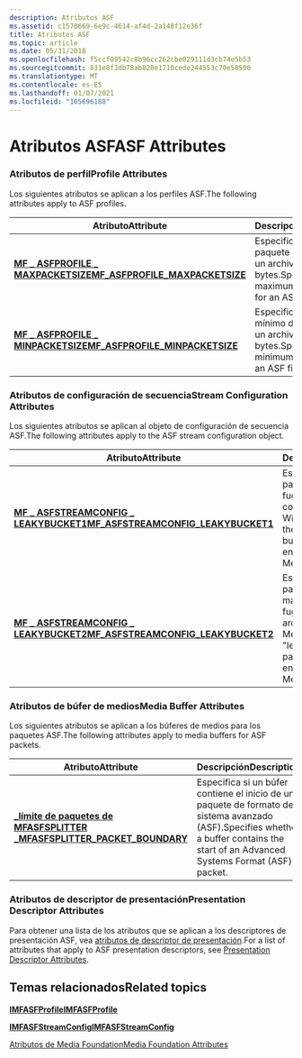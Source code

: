 ```yaml
---
description: Atributos ASF
ms.assetid: c1570669-6e9c-4614-af4d-2a148f12e36f
title: Atributos ASF
ms.topic: article
ms.date: 05/31/2018
ms.openlocfilehash: f5ccf09542c8b96cc262cbe029111d3cb74e5b53
ms.sourcegitcommit: 831e8f3db78ab820e1710cede244553c70e50500
ms.translationtype: MT
ms.contentlocale: es-ES
ms.lasthandoff: 01/07/2021
ms.locfileid: "105696188"
---
```

# <a name="asf-attributes"></a><span data-ttu-id="63091-103">Atributos ASF</span><span class="sxs-lookup"><span data-stu-id="63091-103">ASF Attributes</span></span>

### <a name="profile-attributes"></a><span data-ttu-id="63091-104">Atributos de perfil</span><span class="sxs-lookup"><span data-stu-id="63091-104">Profile Attributes</span></span>

<span data-ttu-id="63091-105">Los siguientes atributos se aplican a los perfiles ASF.</span><span class="sxs-lookup"><span data-stu-id="63091-105">The following attributes apply to ASF profiles.</span></span>



| <span data-ttu-id="63091-106">Atributo</span><span class="sxs-lookup"><span data-stu-id="63091-106">Attribute</span></span>                                                                      | <span data-ttu-id="63091-107">Descripción</span><span class="sxs-lookup"><span data-stu-id="63091-107">Description</span></span>                                                  |
|--------------------------------------------------------------------------------|--------------------------------------------------------------|
| [<span data-ttu-id="63091-108">**MF \_ ASFPROFILE \_ MAXPACKETSIZE**</span><span class="sxs-lookup"><span data-stu-id="63091-108">**MF\_ASFPROFILE\_MAXPACKETSIZE**</span></span>](mf-asfprofile-maxpacketsize-attribute.md) | <span data-ttu-id="63091-109">Especifica el tamaño de paquete máximo para un archivo ASF, en bytes.</span><span class="sxs-lookup"><span data-stu-id="63091-109">Specifies the maximum packet size for an ASF file, in bytes.</span></span> |
| [<span data-ttu-id="63091-110">**MF \_ ASFPROFILE \_ MINPACKETSIZE**</span><span class="sxs-lookup"><span data-stu-id="63091-110">**MF\_ASFPROFILE\_MINPACKETSIZE**</span></span>](mf-asfprofile-minpacketsize-attribute.md) | <span data-ttu-id="63091-111">Especifica el tamaño mínimo de paquete para un archivo ASF, en bytes.</span><span class="sxs-lookup"><span data-stu-id="63091-111">Specifies the minimum packet size for an ASF file, in bytes.</span></span> |



 

### <a name="stream-configuration-attributes"></a><span data-ttu-id="63091-112">Atributos de configuración de secuencia</span><span class="sxs-lookup"><span data-stu-id="63091-112">Stream Configuration Attributes</span></span>

<span data-ttu-id="63091-113">Los siguientes atributos se aplican al objeto de configuración de secuencia ASF.</span><span class="sxs-lookup"><span data-stu-id="63091-113">The following attributes apply to the ASF stream configuration object.</span></span>



| <span data-ttu-id="63091-114">Atributo</span><span class="sxs-lookup"><span data-stu-id="63091-114">Attribute</span></span>                                                                              | <span data-ttu-id="63091-115">Descripción</span><span class="sxs-lookup"><span data-stu-id="63091-115">Description</span></span>                                                                   |
|----------------------------------------------------------------------------------------|-------------------------------------------------------------------------------|
| [<span data-ttu-id="63091-116">**MF \_ ASFSTREAMCONFIG \_ LEAKYBUCKET1**</span><span class="sxs-lookup"><span data-stu-id="63091-116">**MF\_ASFSTREAMCONFIG\_LEAKYBUCKET1**</span></span>](mf-asfstreamconfig-leakybucket1-attribute.md) | <span data-ttu-id="63091-117">Establece los parámetros de "cubo de fugas" promedio para codificar un archivo de Windows Media.</span><span class="sxs-lookup"><span data-stu-id="63091-117">Sets the average "leaky bucket" parameters for encoding a Windows Media file.</span></span> |
| [<span data-ttu-id="63091-118">**MF \_ ASFSTREAMCONFIG \_ LEAKYBUCKET2**</span><span class="sxs-lookup"><span data-stu-id="63091-118">**MF\_ASFSTREAMCONFIG\_LEAKYBUCKET2**</span></span>](mf-asfstreamconfig-leakybucket2-attribute.md) | <span data-ttu-id="63091-119">Establece los parámetros de límite máximo de "depósito de fugas" para codificar un archivo de Windows Media.</span><span class="sxs-lookup"><span data-stu-id="63091-119">Sets the peak "leaky bucket" parameters for encoding a Windows Media file.</span></span>    |



 

### <a name="media-buffer-attributes"></a><span data-ttu-id="63091-120">Atributos de búfer de medios</span><span class="sxs-lookup"><span data-stu-id="63091-120">Media Buffer Attributes</span></span>

<span data-ttu-id="63091-121">Los siguientes atributos se aplican a los búferes de medios para los paquetes ASF.</span><span class="sxs-lookup"><span data-stu-id="63091-121">The following attributes apply to media buffers for ASF packets.</span></span>



| <span data-ttu-id="63091-122">Atributo</span><span class="sxs-lookup"><span data-stu-id="63091-122">Attribute</span></span>                                                                          | <span data-ttu-id="63091-123">Descripción</span><span class="sxs-lookup"><span data-stu-id="63091-123">Description</span></span>                                                                               |
|------------------------------------------------------------------------------------|-------------------------------------------------------------------------------------------|
| [<span data-ttu-id="63091-124">**\_límite de paquetes de MFASFSPLITTER \_**</span><span class="sxs-lookup"><span data-stu-id="63091-124">**MFASFSPLITTER\_PACKET\_BOUNDARY**</span></span>](mfasfsplitter-packet-boundary-attribute.md) | <span data-ttu-id="63091-125">Especifica si un búfer contiene el inicio de un paquete de formato de sistema avanzado (ASF).</span><span class="sxs-lookup"><span data-stu-id="63091-125">Specifies whether a buffer contains the start of an Advanced Systems Format (ASF) packet.</span></span> |



 

### <a name="presentation-descriptor-attributes"></a><span data-ttu-id="63091-126">Atributos de descriptor de presentación</span><span class="sxs-lookup"><span data-stu-id="63091-126">Presentation Descriptor Attributes</span></span>

<span data-ttu-id="63091-127">Para obtener una lista de los atributos que se aplican a los descriptores de presentación ASF, vea [atributos de descriptor de presentación](presentation-descriptor-attributes.md).</span><span class="sxs-lookup"><span data-stu-id="63091-127">For a list of attributes that apply to ASF presentation descriptors, see [Presentation Descriptor Attributes](presentation-descriptor-attributes.md).</span></span>

## <a name="related-topics"></a><span data-ttu-id="63091-128">Temas relacionados</span><span class="sxs-lookup"><span data-stu-id="63091-128">Related topics</span></span>

<dl> <dt>

[<span data-ttu-id="63091-129">**IMFASFProfile**</span><span class="sxs-lookup"><span data-stu-id="63091-129">**IMFASFProfile**</span></span>](/windows/desktop/api/wmcontainer/nn-wmcontainer-imfasfprofile)
</dt> <dt>

[<span data-ttu-id="63091-130">**IMFASFStreamConfig**</span><span class="sxs-lookup"><span data-stu-id="63091-130">**IMFASFStreamConfig**</span></span>](/windows/desktop/api/wmcontainer/nn-wmcontainer-imfasfstreamconfig)
</dt> <dt>

[<span data-ttu-id="63091-131">Atributos de Media Foundation</span><span class="sxs-lookup"><span data-stu-id="63091-131">Media Foundation Attributes</span></span>](media-foundation-attributes.md)
</dt> </dl>

 

 




